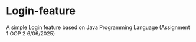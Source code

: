 # Login-feature
A simple Login feature based on Java Programming Language (Assignment  1 OOP 2 6/06/2025)
